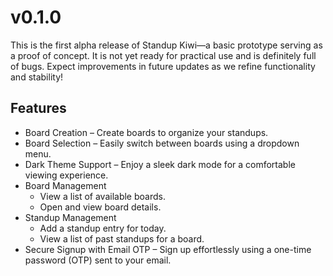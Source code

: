 # v0.1.0

This is the first alpha release of Standup Kiwi—a basic prototype serving as a proof of concept. It is not yet ready for practical use and is definitely full of bugs. Expect improvements in future updates as we refine functionality and stability!

## Features

- Board Creation – Create boards to organize your standups.
- Board Selection – Easily switch between boards using a dropdown menu.
- Dark Theme Support – Enjoy a sleek dark mode for a comfortable viewing experience.
- Board Management
  - View a list of available boards.
  - Open and view board details.
- Standup Management
  - Add a standup entry for today.
  - View a list of past standups for a board.
- Secure Signup with Email OTP – Sign up effortlessly using a one-time password (OTP) sent to your email.
